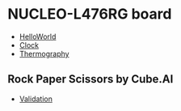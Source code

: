 # NUCLEO-L476RG board

- [HelloWorld](HelloWorld)
- [Clock](Clock)
- [Thermography](Thermography)

## Rock Paper Scissors by Cube.AI

- [Validation](RockPaperScissorsValidation)
